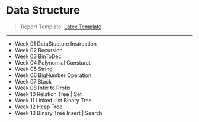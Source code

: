 # Data Structure

> Report Template: [Latex Template](https://github.com/mengxian0913/FCUDataStructureLatexTemplate)

---

- Week 01 DataStucture Instruction
- Week 02 Recursion
- Week 03 BinToDec
- Week 04 Polynomial Consturct
- Week 05 String
- Week 06 BigNumber Operation
- Week 07 Stack
- Week 08 Infix to Profix
- Week 10 Relation Tree | Set
- Week 11 Linked List Binary Tree
- Week 12 Heap Tree
- Week 13 Binary Tree Insert | Search
